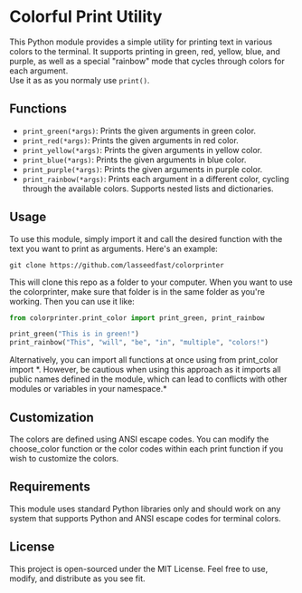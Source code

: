 # Colorful Print Utility

This Python module provides a simple utility for printing text in various colors to the terminal. It supports printing in green, red, yellow, blue, and purple, as well as a special "rainbow" mode that cycles through colors for each argument.  
Use it as as you normaly use ```print()```.

## Functions

- `print_green(*args)`: Prints the given arguments in green color.
- `print_red(*args)`: Prints the given arguments in red color.
- `print_yellow(*args)`: Prints the given arguments in yellow color.
- `print_blue(*args)`: Prints the given arguments in blue color.
- `print_purple(*args)`: Prints the given arguments in purple color.
- `print_rainbow(*args)`: Prints each argument in a different color, cycling through the available colors. Supports nested lists and dictionaries.

## Usage

To use this module, simply import it and call the desired function with the text you want to print as arguments. Here's an example:

`git clone https://github.com/lasseedfast/colorprinter`

This will clone this repo as a folder to your computer. When you want to use the colorprinter, make sure that folder is in the same folder as you're working. Then you can use it like:

```python
from colorprinter.print_color import print_green, print_rainbow

print_green("This is in green!")
print_rainbow("This", "will", "be", "in", "multiple", "colors!")
```

Alternatively, you can import all functions at once using from print_color import \*. However, be cautious when using this approach as it imports all public names defined in the module, which can lead to conflicts with other modules or variables in your namespace.*

## Customization
The colors are defined using ANSI escape codes. You can modify the choose_color function or the color codes within each print function if you wish to customize the colors.

## Requirements
This module uses standard Python libraries only and should work on any system that supports Python and ANSI escape codes for terminal colors.

## License
This project is open-sourced under the MIT License. Feel free to use, modify, and distribute as you see fit.

